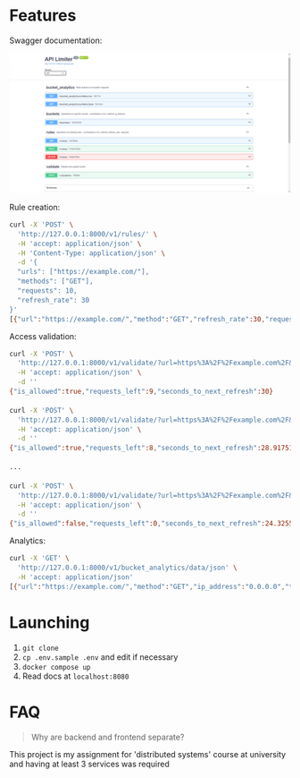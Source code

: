 
# Features

Swagger documentation:

![swagger documentaion](README%20assets/swagger%20documentaion.png)

Rule creation:

```bash
curl -X 'POST' \
  'http://127.0.0.1:8000/v1/rules/' \
  -H 'accept: application/json' \
  -H 'Content-Type: application/json' \
  -d '{
  "urls": ["https://example.com/"],
  "methods": ["GET"],
  "requests": 10,
  "refresh_rate": 30
}'
[{"url":"https://example.com/","method":"GET","refresh_rate":30,"requests":10}]
```

Access validation:

```bash
curl -X 'POST' \
  'http://127.0.0.1:8000/v1/validate/?url=https%3A%2F%2Fexample.com%2F&method=GET&ip_address=0.0.0.0' \
  -H 'accept: application/json' \
  -d ''
{"is_allowed":true,"requests_left":9,"seconds_to_next_refresh":30}

curl -X 'POST' \
  'http://127.0.0.1:8000/v1/validate/?url=https%3A%2F%2Fexample.com%2F&method=GET&ip_address=0.0.0.0' \
  -H 'accept: application/json' \
  -d ''
{"is_allowed":true,"requests_left":8,"seconds_to_next_refresh":28.917512893676758}

...

curl -X 'POST' \
  'http://127.0.0.1:8000/v1/validate/?url=https%3A%2F%2Fexample.com%2F&method=GET&ip_address=0.0.0.0' \
  -H 'accept: application/json' \
  -d ''
{"is_allowed":false,"requests_left":0,"seconds_to_next_refresh":24.325567960739136}
```

Analytics:

```bash
curl -X 'GET' \
  'http://127.0.0.1:8000/v1/bucket_analytics/data/json' \
  -H 'accept: application/json'
[{"url":"https://example.com/","method":"GET","ip_address":"0.0.0.0","timestamp":1721105457.358816,"was_allowed":true}]
```

# Launching

1. `git clone`
2. `cp .env.sample .env` and edit if necessary
3. `docker compose up`
4. Read docs at `localhost:8080`

# FAQ

> Why are backend and frontend separate?

This project is my assignment for 'distributed systems' course at university and having at least 3 services was required
